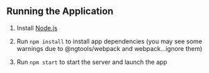 


## Running the Application

1. Install [Node.js](http://nodejs.org)

1. Run `npm install` to install app dependencies (you may see some warnings due to @ngtools/webpack and webpack...ignore them)

1. Run `npm start` to start the server and launch the app

